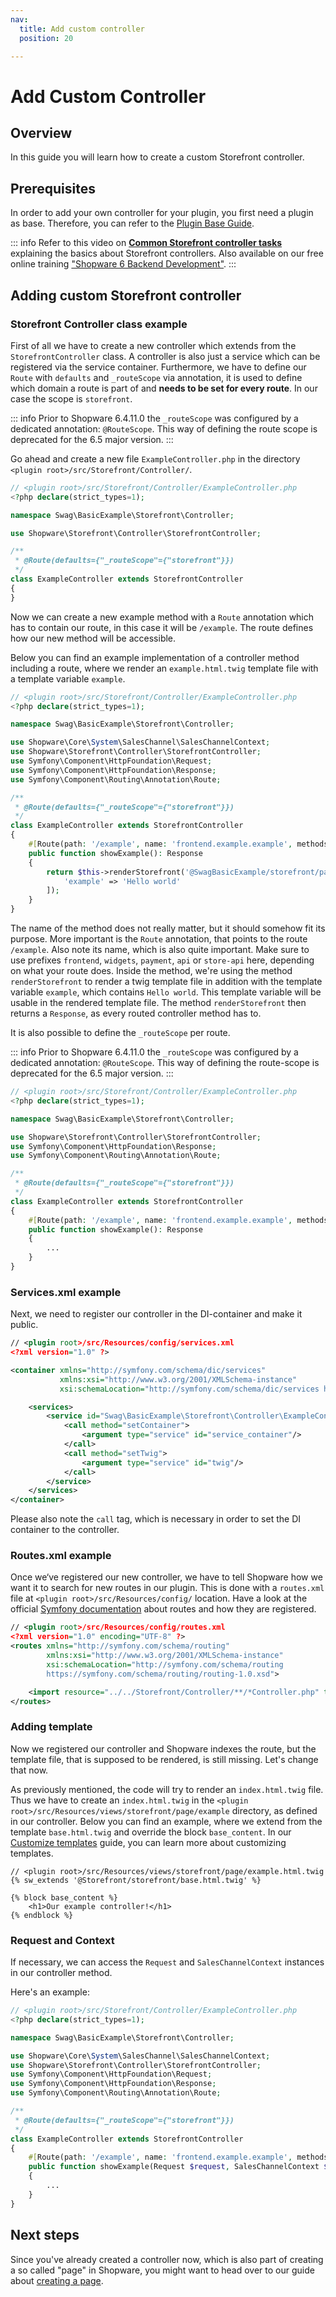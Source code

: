 ```yaml
---
nav:
  title: Add custom controller
  position: 20

---
```


# Add Custom Controller

## Overview

In this guide you will learn how to create a custom Storefront controller.

## Prerequisites

In order to add your own controller for your plugin, you first need a plugin as base. Therefore, you can refer to the [Plugin Base Guide](../plugin-base-guide).

::: info
Refer to this video on **[Common Storefront controller tasks](https://www.youtube.com/watch?v=5eXXNh4cQG0)** explaining the basics about Storefront controllers. Also available on our free online training ["Shopware 6 Backend Development"](https://academy.shopware.com/courses/shopware-6-backend-development-with-jisse-reitsma).
:::

## Adding custom Storefront controller

### Storefront Controller class example

First of all we have to create a new controller which extends from the `StorefrontController` class. A controller is also just a service which can be registered via the service container. Furthermore, we have to define our `Route` with `defaults` and `_routeScope` via annotation, it is used to define which domain a route is part of and **needs to be set for every route**. In our case the scope is `storefront`.

::: info
Prior to Shopware 6.4.11.0 the `_routeScope` was configured by a dedicated annotation: `@RouteScope`. This way of defining the route scope is deprecated for the 6.5 major version.
:::

Go ahead and create a new file `ExampleController.php` in the directory `<plugin root>/src/Storefront/Controller/`.

```php
// <plugin root>/src/Storefront/Controller/ExampleController.php
<?php declare(strict_types=1);

namespace Swag\BasicExample\Storefront\Controller;

use Shopware\Storefront\Controller\StorefrontController;

/**
 * @Route(defaults={"_routeScope"={"storefront"}})
 */
class ExampleController extends StorefrontController
{
}
```

Now we can create a new example method with a `Route` annotation which has to contain our route, in this case it will be `/example`. The route defines how our new method will be accessible.

Below you can find an example implementation of a controller method including a route, where we render an `example.html.twig` template file with a template variable `example`.

```php
// <plugin root>/src/Storefront/Controller/ExampleController.php
<?php declare(strict_types=1);

namespace Swag\BasicExample\Storefront\Controller;

use Shopware\Core\System\SalesChannel\SalesChannelContext;
use Shopware\Storefront\Controller\StorefrontController;
use Symfony\Component\HttpFoundation\Request;
use Symfony\Component\HttpFoundation\Response;
use Symfony\Component\Routing\Annotation\Route;

/**
 * @Route(defaults={"_routeScope"={"storefront"}})
 */
class ExampleController extends StorefrontController
{
    #[Route(path: '/example', name: 'frontend.example.example', methods: ['GET'])]
    public function showExample(): Response
    {
        return $this->renderStorefront('@SwagBasicExample/storefront/page/example.html.twig', [
            'example' => 'Hello world'
        ]);
    }
}
```

The name of the method does not really matter, but it should somehow fit its purpose. More important is the `Route` annotation, that points to the route `/example`. Also note its name, which is also quite important. Make sure to use prefixes `frontend`, `widgets`, `payment`, `api` or `store-api` here, depending on what your route does. Inside the method, we're using the method `renderStorefront` to render a twig template file in addition with the template variable `example`, which contains `Hello world`. This template variable will be usable in the rendered template file. The method `renderStorefront` then returns a `Response`, as every routed controller method has to.

It is also possible to define the `_routeScope` per route.

::: info
Prior to Shopware 6.4.11.0 the `_routeScope` was configured by a dedicated annotation: `@RouteScope`. This way of defining the route-scope is deprecated for the 6.5 major version.
:::

```php
// <plugin root>/src/Storefront/Controller/ExampleController.php
<?php declare(strict_types=1);

namespace Swag\BasicExample\Storefront\Controller;

use Shopware\Storefront\Controller\StorefrontController;
use Symfony\Component\HttpFoundation\Response;
use Symfony\Component\Routing\Annotation\Route;

/**
 * @Route(defaults={"_routeScope"={"storefront"}})
 */
class ExampleController extends StorefrontController
{
    #[Route(path: '/example', name: 'frontend.example.example', methods: ['GET'], defaults: ['_routeScope' => 'storefront'])]
    public function showExample(): Response
    {
        ...
    }
}
```

### Services.xml example

Next, we need to register our controller in the DI-container and make it public.

```xml
// <plugin root>/src/Resources/config/services.xml
<?xml version="1.0" ?>

<container xmlns="http://symfony.com/schema/dic/services" 
           xmlns:xsi="http://www.w3.org/2001/XMLSchema-instance"
           xsi:schemaLocation="http://symfony.com/schema/dic/services http://symfony.com/schema/dic/services/services-1.0.xsd">

    <services>
        <service id="Swag\BasicExample\Storefront\Controller\ExampleController" public="true">
            <call method="setContainer">
                <argument type="service" id="service_container"/>
            </call>
            <call method="setTwig">
                <argument type="service" id="twig"/>
            </call>
        </service>
    </services>
</container>
```

Please also note the `call` tag, which is necessary in order to set the DI container to the controller.

### Routes.xml example

Once we‘ve registered our new controller, we have to tell Shopware how we want it to search for new routes in our plugin. This is done with a `routes.xml` file at `<plugin root>/src/Resources/config/` location. Have a look at the official [Symfony documentation](https://symfony.com/doc/current/routing.html) about routes and how they are registered.

```xml
// <plugin root>/src/Resources/config/routes.xml
<?xml version="1.0" encoding="UTF-8" ?>
<routes xmlns="http://symfony.com/schema/routing"
        xmlns:xsi="http://www.w3.org/2001/XMLSchema-instance"
        xsi:schemaLocation="http://symfony.com/schema/routing
        https://symfony.com/schema/routing/routing-1.0.xsd">

    <import resource="../../Storefront/Controller/**/*Controller.php" type="annotation" />
</routes>
```

### Adding template

Now we registered our controller and Shopware indexes the route, but the template file, that is supposed to be rendered, is still missing. Let's change that now.

As previously mentioned, the code will try to render an `index.html.twig` file. Thus we have to create an `index.html.twig` in the `<plugin root>/src/Resources/views/storefront/page/example` directory, as defined in our controller. Below you can find an example, where we extend from the template `base.html.twig` and override the block `base_content`. In our [Customize templates](customize-templates) guide, you can learn more about customizing templates.

```twig
// <plugin root>/src/Resources/views/storefront/page/example.html.twig
{% sw_extends '@Storefront/storefront/base.html.twig' %}

{% block base_content %}
    <h1>Our example controller!</h1>
{% endblock %}
```

### Request and Context

If necessary, we can access the `Request` and `SalesChannelContext` instances in our controller method.

Here's an example:

```php
// <plugin root>/src/Storefront/Controller/ExampleController.php
<?php declare(strict_types=1);

namespace Swag\BasicExample\Storefront\Controller;

use Shopware\Core\System\SalesChannel\SalesChannelContext;
use Shopware\Storefront\Controller\StorefrontController;
use Symfony\Component\HttpFoundation\Request;
use Symfony\Component\HttpFoundation\Response;
use Symfony\Component\Routing\Annotation\Route;

/**
 * @Route(defaults={"_routeScope"={"storefront"}})
 */
class ExampleController extends StorefrontController
{    
    #[Route(path: '/example', name: 'frontend.example.example', methods: ['GET'])]
    public function showExample(Request $request, SalesChannelContext $context): Response
    {
        ...
    }
}
```

## Next steps

Since you've already created a controller now, which is also part of creating a so called "page" in Shopware, you might want to head over to our guide about [creating a page](add-custom-page).
